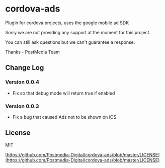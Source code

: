 cordova-ads
===========

Plugin for cordova projects, uses the google mobile ad SDK


Sorry we are not providing any support at the moment for this project.  

You can still ask questions but we can't guarantee a response.

Thanks - PostMedia Team

## Change Log
### Version 0.0.4
- Fix so that debug mode will return true if enabled

### Version 0.0.3
- Fix a bug that caused Ads not to be shown on iOS

## License
MIT

[https://github.com/Postmedia-Digital/cordova-ads/blob/master/LICENSE](https://github.com/Postmedia-Digital/cordova-ads/blob/master/LICENSE)
